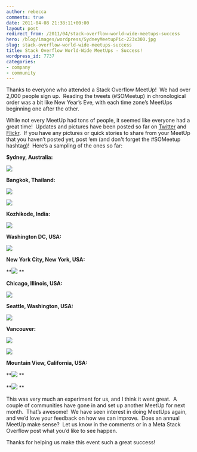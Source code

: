 ```yaml
---
author: rebecca
comments: true
date: 2011-04-08 21:38:11+00:00
layout: post
redirect_from: /2011/04/stack-overflow-world-wide-meetups-success
hero: /blog/images/wordpress/SydneyMeetupPic-223x300.jpg
slug: stack-overflow-world-wide-meetups-success
title: Stack Overflow World-Wide MeetUps - Success!
wordpress_id: 7737
categories:
- company
- community
---
```


Thanks to everyone who attended a Stack Overflow MeetUp!  We had over 2,000 people sign up.  Reading the tweets (#SOMeetup) in chronological order was a bit like New Year’s Eve, with each time zone’s MeetUps beginning one after the other.

While not every MeetUp had tons of people, it seemed like everyone had a great time!  Updates and pictures have been posted so far on [Twitter](http://twitter.com/#search?q=%23someetup) and [Flickr](http://www.flickr.com/search/?q=someetup).  If you have any pictures or quick stories to share from your MeetUp that you haven’t posted yet, post ‘em (and don't forget the #SOMeetup hashtag)!  Here’s a sampling of the ones so far:

**Sydney, Australia:**

[![](/blog/images/wordpress/SydneyMeetupPic-223x300.jpg)](/blog/images/wordpress/SydneyMeetupPic.jpg)

**Bangkok, Thailand:**

[![](/blog/images/wordpress/BangkokMeetUpPic-300x200.jpg)](/blog/images/wordpress/BangkokMeetUpPic.jpg)

[](/blog/images/wordpress/BangkokMeetUpPic.jpg)[![](/blog/images/wordpress/BangkokMeetUpPic2-199x300.jpg)](/blog/images/wordpress/BangkokMeetUpPic2.jpg)

**Kozhikode, India:**

[![](/blog/images/wordpress/KozhikodeMeetupPic-300x168.jpg)](/blog/images/wordpress/KozhikodeMeetupPic.jpg)

**Washington DC, USA:**

**[![](/blog/images/wordpress/DCMeetupTweet.png)](/blog/images/wordpress/DCMeetupTweet.png)**

**New York City, New York, USA:**

**[![](/blog/images/wordpress/NYCMeetUpPic-300x225.jpg)](/blog/images/wordpress/NYCMeetUpPic.jpg)
**

**Chicago, Illinois, USA:**

[![](/blog/images/wordpress/ChicagoMeetupTweet.png)](/blog/images/wordpress/ChicagoMeetupTweet.png)

**Seattle, Washington, USA:**

[![](/blog/images/wordpress/SeattleMeetUpPic-300x225.jpg)](/blog/images/wordpress/SeattleMeetUpPic.jpg)

**Vancouver:**

[![](/blog/images/wordpress/VancouverMeetUpPic-224x300.jpg)](/blog/images/wordpress/VancouverMeetUpPic.jpg)

[![](/blog/images/wordpress/VancouverMeetUpTweet.png)](/blog/images/wordpress/VancouverMeetUpTweet.png)

**Mountain View, California, USA:**

**[![](/blog/images/wordpress/MountainViewMeetUpPic-300x224.jpg)](/blog/images/wordpress/MountainViewMeetUpPic.jpg)
**

**[![](/blog/images/wordpress/MountainViewMeetupTweet.png)](/blog/images/wordpress/MountainViewMeetupTweet.png)
**

This was very much an experiment for us, and I think it went great.  A couple of communities have gone in and set up another MeetUp for next month.  That’s awesome!  We have seen interest in doing MeetUps again, and we’d love your feedback on how we can improve.  Does an annual MeetUp make sense?  Let us know in the comments or in a Meta Stack Overflow post what you’d like to see happen.

Thanks for helping us make this event such a great success!


